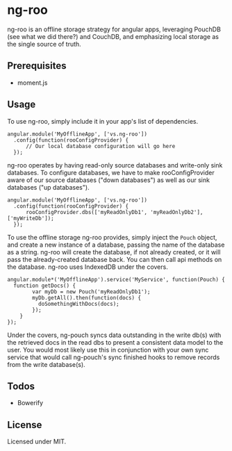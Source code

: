 # ng-roo
ng-roo is an offline storage strategy for angular apps, leveraging PouchDB
(see what we did there?) and CouchDB, and emphasizing local storage as the single
source of truth.

## Prerequisites
* moment.js

## Usage
To use ng-roo, simply include it in your app's list of dependencies.

```
angular.module('MyOfflineApp', ['vs.ng-roo'])
  .config(function(rooConfigProvider) {
	  // Our local database configuration will go here
  });
```

ng-roo operates by having read-only source databases and write-only sink
databases. To configure databases, we have to make rooConfigProvider aware of
our source databases ("down databases") as well as our sink databases ("up databases").

```
angular.module('MyOfflineApp', ['vs.ng-roo'])
  .config(function(rooConfigProvider) {
	  rooConfigProvider.dbs(['myReadOnlyDb1', 'myReadOnlyDb2'], ['myWriteDb']);
  });
```

To use the offline storage ng-roo provides, simply inject the `Pouch` object,
and create a new instance of a database, passing the name of the database as a
string. ng-roo will create the database, if not already created, or it will
pass the already-created database back. You can then call api methods on the
database. ng-roo uses IndexedDB under the covers.

```
angular.module*('MyOfflineApp').service('MyService', function(Pouch) {
  function getDocs() {
		var myDb = new Pouch('myReadOnlyDb1');
		myDb.getAll().then(function(docs) {
		  doSomethingWithDocs(docs);
		});
	}
});
```

Under the covers, ng-pouch syncs data outstanding in the write db(s) with the
retrieved docs in the read dbs to present a consistent data model to the user.
You would most likely use this in conjunction with your own sync service that
would call ng-pouch's sync finished hooks to remove records from the write
database(s).

## Todos
* Bowerify

## License
Licensed under MIT.
